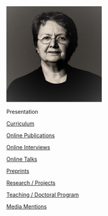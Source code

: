 <img src="./images/OPombo_Nancy.jpg" alt="Olga Pombo" width="250" height="250">

Presentation

[Curriculum](curriculum.md)

[Online Publications](online_publications.md)

[Online Interviews](onlineinterviews.md)

[Online Talks](onlinetalks.md)

[Preprints](preprints.md)

[Research / Projects](/research/projects.md)

[Teaching / Doctoral Program](teaching_doctoral_program.md)

[Media Mentions](media_mentions.md)

